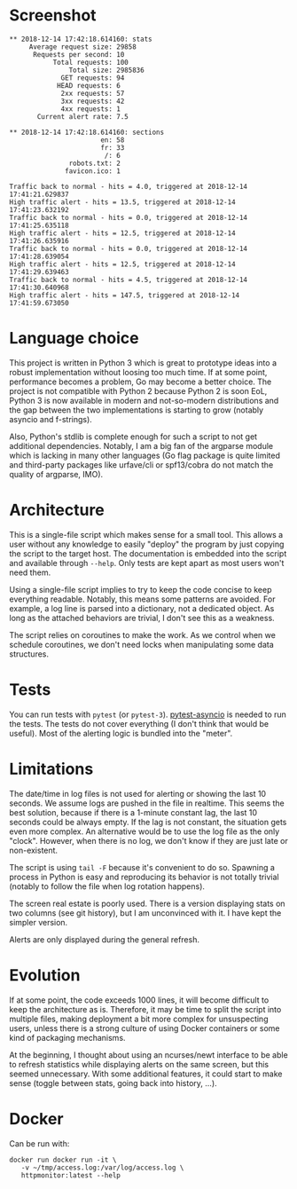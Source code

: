 # Screenshot

```
** 2018-12-14 17:42:18.614160: stats
     Average request size: 29858
      Requests per second: 10
           Total requests: 100
               Total size: 2985836
             GET requests: 94
            HEAD requests: 6
             2xx requests: 57
             3xx requests: 42
             4xx requests: 1
       Current alert rate: 7.5

** 2018-12-14 17:42:18.614160: sections
                       en: 58
                       fr: 33
                        /: 6
               robots.txt: 2
              favicon.ico: 1

Traffic back to normal - hits = 4.0, triggered at 2018-12-14 17:41:21.629837
High traffic alert - hits = 13.5, triggered at 2018-12-14 17:41:23.632192
Traffic back to normal - hits = 0.0, triggered at 2018-12-14 17:41:25.635118
High traffic alert - hits = 12.5, triggered at 2018-12-14 17:41:26.635916
Traffic back to normal - hits = 0.0, triggered at 2018-12-14 17:41:28.639054
High traffic alert - hits = 12.5, triggered at 2018-12-14 17:41:29.639463
Traffic back to normal - hits = 4.5, triggered at 2018-12-14 17:41:30.640968
High traffic alert - hits = 147.5, triggered at 2018-12-14 17:41:59.673050
```

# Language choice

This project is written in Python 3 which is great to prototype ideas
into a robust implementation without loosing too much time. If at some
point, performance becomes a problem, Go may become a better choice.
The project is not compatible with Python 2 because Python 2 is soon
EoL, Python 3 is now available in modern and not-so-modern
distributions and the gap between the two implementations is starting
to grow (notably asyncio and f-strings).

Also, Python's stdlib is complete enough for such a script to not get
additional dependencies. Notably, I am a big fan of the argparse
module which is lacking in many other languages (Go flag package is
quite limited and third-party packages like urfave/cli or spf13/cobra
do not match the quality of argparse, IMO).

# Architecture

This is a single-file script which makes sense for a small tool. This
allows a user without any knowledge to easily "deploy" the program by
just copying the script to the target host. The documentation is
embedded into the script and available through `--help`. Only tests
are kept apart as most users won't need them.

Using a single-file script implies to try to keep the code concise to
keep everything readable. Notably, this means some patterns are
avoided. For example, a log line is parsed into a dictionary, not a
dedicated object. As long as the attached behaviors are trivial, I
don't see this as a weakness.

The script relies on coroutines to make the work. As we control when
we schedule coroutines, we don't need locks when manipulating some
data structures.

# Tests

You can run tests with `pytest` (or `pytest-3`). [pytest-asyncio][] is
needed to run the tests. The tests do not cover everything (I don't
think that would be useful). Most of the alerting logic is bundled
into the "meter".

[pytest-asyncio]: https://github.com/pytest-dev/pytest-asyncio

# Limitations

The date/time in log files is not used for alerting or showing the
last 10 seconds. We assume logs are pushed in the file in realtime.
This seems the best solution, because if there is a 1-minute constant
lag, the last 10 seconds could be always empty. If the lag is not
constant, the situation gets even more complex. An alternative would
be to use the log file as the only "clock". However, when there is no
log, we don't know if they are just late or non-existent.

The script is using `tail -F` because it's convenient to do so.
Spawning a process in Python is easy and reproducing its behavior is
not totally trivial (notably to follow the file when log rotation
happens).

The screen real estate is poorly used. There is a version displaying
stats on two columns (see git history), but I am unconvinced with it.
I have kept the simpler version.

Alerts are only displayed during the general refresh.

# Evolution

If at some point, the code exceeds 1000 lines, it will become
difficult to keep the architecture as is. Therefore, it may be time to
split the script into multiple files, making deployment a bit more
complex for unsuspecting users, unless there is a strong culture of
using Docker containers or some kind of packaging mechanisms.

At the beginning, I thought about using an ncurses/newt interface to
be able to refresh statistics while displaying alerts on the same
screen, but this seemed unnecessary. With some additional features, it
could start to make sense (toggle between stats, going back into
history, ...).

# Docker

Can be run with:

    docker run docker run -it \
       -v ~/tmp/access.log:/var/log/access.log \
       httpmonitor:latest --help
